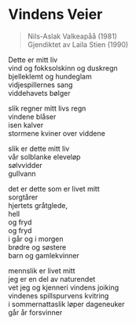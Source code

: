 # Vindens Veier  
> Nils-Aslak Valkeapåå (1981)    
> Gjendiktet av Laila Stien (1990)    

Dette er mitt liv  
vind og fokksolskinn og duskregn  
bjelleklemt og hundeglam  
vidjespillernes sang  
viddehavets bølger  

slik regner mitt livs regn  
vindene blåser  
isen kalver  
stormene kviner over viddene  

slik er dette mitt liv  
vår solblanke eleveløp  
sølvvidder  
gullvann  

det er dette som er livet mitt  
sorgtårer  
hjertets gråtglede,  
hell  
og fryd  
og fryd  
i går og i morgen  
brødre og søstere  
barn og gamlekvinner  

mennslik er livet mitt  
jeg er en del av naturendet  
vet jeg og kjenneri vindens joiking  
vindenes spillspurvens kvitring  
i sommernattaslik løper dageneuker  
går år forsvinner  

